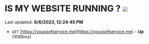 # IS MY WEBSITE RUNNING ? [![](https://img.shields.io/static/v1?label=Sponsor&message=%E2%9D%A4&logo=GitHub&color=%23fe8e86)](https://github.com/sponsors/<username>)

Last updated: **6/6/2023, 12:24:45 PM**

- `GET` [https://youssefservice.me](https://youssefservice.me) - **Up** (1069ms)
